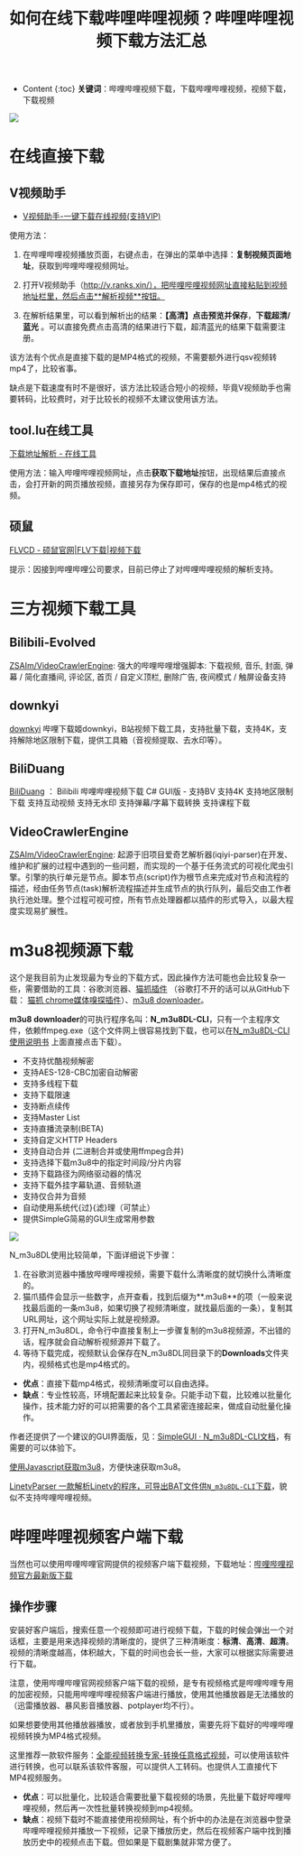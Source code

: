 ﻿---
layout:		post
category:	"soft"
title:		"如何在线下载哔哩哔哩视频？哔哩哔哩视频下载方法汇总"

tags:		[bilibili,哔哩哔哩,视频,视频下载]
---
- Content
{:toc}
**关键词**：哔哩哔哩视频下载，下载哔哩哔哩视频，视频下载，下载视频



![](https://pic2.zhimg.com/v2-b0b081c501ddf7ab0f02e812d0be6b5c_1440w.jpg?source=172ae18b)

# 在线直接下载

## V视频助手

- [V视频助手\-一键下载在线视频\(支持VIP\)](http://v.ranks.xin/)

使用方法：

1. 在哔哩哔哩视频播放页面，右键点击，在弹出的菜单中选择：**复制视频页面地址**，获取到哔哩哔哩视频网址。

2. 打开V视频助手（http://v.ranks.xin/），把哔哩哔哩视频网址直接粘贴到视频地址栏里，然后点击**解析视频**按钮。

3. 在解析结果里，可以看到解析出的结果：**【高清】点击预览并保存**，**下载超清/蓝光** 。可以直接免费点击高清的结果进行下载，超清蓝光的结果下载需要注册。

   

该方法有个优点是直接下载的是MP4格式的视频，不需要额外进行qsv视频转mp4了，比较省事。

缺点是下载速度有时不是很好，该方法比较适合短小的视频，毕竟V视频助手也需要转码，比较费时，对于比较长的视频不太建议使用该方法。



## tool.lu在线工具

[下载地址解析 \- 在线工具](https://tool.lu/videoparser/)

使用方法：输入哔哩哔哩视频网址，点击**获取下载地址**按钮，出现结果后直接点击，会打开新的网页播放视频，直接另存为保存即可，保存的也是mp4格式的视频。



## 硕鼠

[FLVCD \- 硕鼠官网\|FLV下载\|视频下载](http://www.flvcd.com/)

提示：因接到哔哩哔哩公司要求，目前已停止了对哔哩哔哩视频的解析支持。



# 三方视频下载工具

## Bilibili-Evolved

[ZSAIm/VideoCrawlerEngine](https://github.com/the1812/Bilibili-Evolved): 强大的哔哩哔哩增强脚本: 下载视频, 音乐, 封面, 弹幕 / 简化直播间, 评论区, 首页 / 自定义顶栏, 删除广告, 夜间模式 / 触屏设备支持



## downkyi

[downkyi](https://github.com/leiurayer/downkyi) 哔哩下载姬downkyi，B站视频下载工具，支持批量下载，支持4K，支持解除地区限制下载，提供工具箱（音视频提取、去水印等）。



## BiliDuang

[BiliDuang](https://github.com/kengwang/BiliDuang) ： Bilibili 哔哩哔哩视频下载 C# GUI版 - 支持BV 支持4K 支持地区限制下载 支持互动视频 支持无水印 支持弹幕/字幕下载转换 支持课程下载



## VideoCrawlerEngine

[ZSAIm/VideoCrawlerEngine](https://github.com/ZSAIm/VideoCrawlerEngine): 起源于旧项目爱奇艺解析器(iqiyi-parser)在开发、维护和扩展的过程中遇到的一些问题，而实现的一个基于任务流式的可视化爬虫引擎。引擎的执行单元是节点。脚本节点(script)作为根节点来完成对节点和流程的描述，经由任务节点(task)解析流程描述并生成节点的执行队列，最后交由工作者执行池处理。整个过程可视可控，所有节点处理器都以插件的形式导入，以最大程度实现易扩展性。



# m3u8视频源下载

这个是我目前为止发现最为专业的下载方式，因此操作方法可能也会比较复杂一些，需要借助的工具：谷歌浏览器、[猫抓插件](https://chrome.google.com/webstore/detail/jfedfbgedapdagkghmgibemcoggfppbb) （谷歌打不开的话可以从GitHub下载： [猫抓 chrome媒体嗅探插件](https://github.com/xifangczy/cat-catch/releases)）、[m3u8 downloader](https://github.com/nilaoda/N_m3u8DL-CLI)。



**m3u8 downloader**的可执行程序名叫：**N_m3u8DL-CLI**，只有一个主程序文件，依赖ffmpeg.exe（这个文件网上很容易找到下载，也可以在[N_m3u8DL-CLI使用说明书](https://nilaoda.github.io/N_m3u8DL-CLI/) 上面直接点击下载）。

- 不支持优酷视频解密
- 支持AES-128-CBC加密自动解密
- 支持多线程下载
- 支持下载限速
- 支持断点续传
- 支持Master List
- 支持直播流录制(BETA)
- 支持自定义HTTP Headers
- 支持自动合并 (二进制合并或使用ffmpeg合并)
- 支持选择下载m3u8中的指定时间段/分片内容
- 支持下载路径为网络驱动器的情况
- 支持下载外挂字幕轨道、音频轨道
- 支持仅合并为音频
- 自动使用系统代{过}{滤}理（可禁止）
- 提供SimpleG简易的GUI生成常用参数

![](https://nilaoda.github.io/N_m3u8DL-CLI/source/images/%E7%9B%B4%E6%8E%A5%E4%BD%BF%E7%94%A8.gif)

N_m3u8DL使用比较简单，下面详细说下步骤：

1. 在谷歌浏览器中播放哔哩哔哩视频，需要下载什么清晰度的就切换什么清晰度的。
2. 猫爪插件会显示一些数字，点开查看，找到后缀为**.m3u8**的项（一般来说找最后面的一条m3u8，如果切换了视频清晰度，就找最后面的一条），复制其URL网址，这个网址实际上就是视频源。
3. 打开N_m3u8DL，命令行中直接复制上一步骤复制的m3u8视频源，不出错的话，程序就会自动解析视频源并下载了。
4. 等待下载完成，视频默认会保存在N_m3u8DL同目录下的**Downloads**文件夹内，视频格式也是mp4格式的。



- **优点**：直接下载mp4格式，视频清晰度可以自由选择。
- **缺点**：专业性较高，环境配置起来比较复杂。只能手动下载，比较难以批量化操作，技术能力好的可以把需要的各个工具紧密连接起来，做成自动批量化操作。



作者还提供了一个建议的GUI界面版，见：[SimpleGUI · N\_m3u8DL\-CLI文档](https://nilaoda.github.io/N_m3u8DL-CLI/SimpleGUI.html)，有需要的可以体验下。



[使用Javascript获取m3u8](https://nilaoda.github.io/N_m3u8DL-CLI/GetM3u8.html)，方便快速获取m3u8。

[LinetvParser 一款解析Linetv的程序，可导出BAT文件供`N_m3u8DL-CLI`下载](https://nilaoda.github.io/N_m3u8DL-CLI/LinetvParser.html)，貌似不支持哔哩哔哩视频。







# 哔哩哔哩视频客户端下载

当然也可以使用哔哩哔哩官网提供的视频客户端下载视频，下载地址：[哔哩哔哩视频官方最新版下载](http://app.iqiyi.com/pc/player/index.html)



## 操作步骤

​	安装好客户端后，搜索任意一个视频即可进行视频下载，下载的时候会弹出一个对话框，主要是用来选择视频的清晰度的，提供了三种清晰度：**标清**、**高清**、**超清**。视频的清晰度越高，体积越大，下载的时间也会长一些，大家可以根据实际需要进行下载。



​	注意，使用哔哩哔哩官网视频客户端下载的视频，是专有视频格式是哔哩哔哩专用的加密视频，只能用哔哩哔哩视频客户端进行播放，使用其他播放器是无法播放的（迅雷播放器、暴风影音播放器、potplayer均不行）。



如果想要使用其他播放器播放，或者放到手机里播放，需要先将下载好的哔哩哔哩视频转换为MP4格式视频。

这里推荐一款软件服务：[全能视频转换专家\-转换任意格式视频](http://www.xcxzq.com)，可以使用该软件进行转换，也可以联系该软件客服，可以提供人工转码。也提供人工直接代下MP4视频服务。



- **优点**：可以批量化，比较适合需要批量下载视频的场景，先批量下载好哔哩哔哩视频，然后再一次性批量转换视频到mp4视频。
- **缺点**：视频下载时不能直接使用视频网址，有个折中的办法是在浏览器中登录哔哩哔哩视频并播放一下视频，记录下播放历史，然后在视频客户端中找到播放历史中的视频点击下载。但如果是下载剧集就非常方便了。

